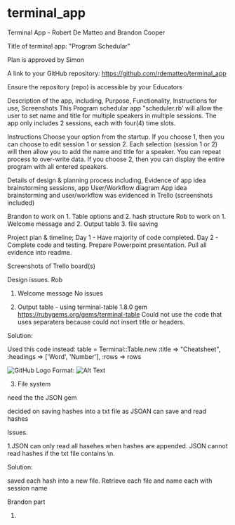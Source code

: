# terminal_app
Terminal App - Robert De Matteo and Brandon Cooper

Title of terminal app: "Program Schedular"

Plan is approved by Simon

A link to your GitHub repository: https://github.com/rdematteo/terminal_app

Ensure the repository (repo) is accessible by your Educators

Description of the app, including,
Purpose, Functionality, Instructions for use, Screenshots
This Program schedular app "scheduler.rb' will allow the user to set name and title for multiple speakers in multiple sessions. The app only includes 2 sessions, each with four(4) time slots.

Instructions
Choose your option from the startup.
If you choose 1, then you can choose to edit session 1 or session 2. Each selection (session 1 or 2) will then allow you to add the name and title for a speaker. You can repeat process to over-write data.
If you choose 2, then you can display the entire program with all entered speakers.

Details of design & planning process including,
Evidence of app idea brainstorming sessions, app User/Workflow diagram
App idea brainstorming and user/workflow was evidenced in Trello (screenshots included)

Brandon to work on 1. Table options and 2. hash structure
Rob to work on 1. Welcome message and 2. Output table  3. file saving

Project plan & timeline;
Day 1 - Have majority of code completed.
Day 2 - Complete code and testing. Prepare Powerpoint presentation. Pull all evidence into readme.

Screenshots of Trello board(s)

Design issues.
Rob
1. Welcome message
No issues

2. Output table - using terminal-table 1.8.0 gem https://rubygems.org/gems/terminal-table
Could not use the code that uses separaters because could not insert title or headers.

Solution:

Used this code instead: table = Terminal::Table.new :title => "Cheatsheet", :headings => ['Word', 'Number'], :rows => rows

![GitHub Logo](/images/logo.png)
Format: ![Alt Text](url)

3. File system

need the  the JSON gem

decided on saving hashes into a txt file as JSOAN can save and read hashes

Issues.

1.JSON can only read all hasehes when hashes are appended. JSON cannot read hashes if the txt file contains \n.

Solution:

saved each hash into a new file. Retrieve each file and name each with session name

Brandon part

1.







